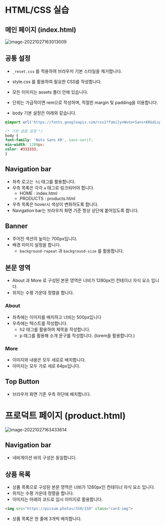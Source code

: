# HTML/CSS 실습
## 메인 페이지 (index.html)

![image-20221027163013009](README.assets/image-20221027163013009.png)

## 공통 설정

- `_reset.css` 를 적용하여 브라우저 기본 스타일을 제거합니다.

- style.css 를 활용하여 필요한 CSS를 작성합니다.
- 모든 이미지는 assets 폴더 안에 있습니다.
- 단위는 가급적이면 rem으로 작성하며, 적절한 margin 및 padding을 이용합니다.
- body 기본 설정은 아래와 같습니다.

```css
@import url('https://fonts.googleapis.com/css2?family=Noto+Sans+KR&display=swap');

/* 기본 글꼴 설정 */
body {
font-family: 'Noto Sans KR', sans-serif;
min-width: 1280px;
color: #333333;
}
```

## Navigation bar

- 좌측 로고는` h1` 태그를 활용합니다.
- 우측 목록은 각각 `a` 태그로 링크되어야 합니다.
  - HOME : index.html
  - PRODUCTS : products.html
- 우측 목록은 hover시 색상이 변화하도록 합니다.
- Navigation bar는 브라우저 화면 기준 항상 상단에 붙어있도록 합니다.

## Banner

- 주어진 섹션의 높이는 700px입니다.
- 배경 이미지 설정을 합니다.
  - `background-repeat` 과 `background-size` 를 활용합니다.

## 본문 영역

- About 과 More 로 구성된 본문 영역은 너비가 1280px인 컨테이너 자식 요소 입니다.
- 위치는 수평 가운데 정렬을 합니다.

### About

- 좌측에는 이미지를 배치하고 너비는 500px입니다
- 우측에는 텍스트를 작성합니다.
  - h2 태그를 활용하여 제목을 작성합니다.
  - p 태그를 활용해 소개 문구를 작성합니다. (lorem을 활용합니다.)

### More

- 이미지와 내용은 모두 세로로 배치합니다.
- 이미지는 모두 가로 세로 64px입니다.

## Top Button

- 브라우저 화면 기준 우측 하단에 배치합니다.

# 프로덕트 페이지 (product.html)

![image-20221027163433614](README.assets/image-20221027163433614.png)

## Navigation bar

- 네비게이션 바의 구성은 동일합니다.

## 상품 목록

- 상품 목록으로 구성된 본문 영역은 너비가 1280px인 컨테이너 자식 요소 입니다.
- 위치는 수평 가운데 정렬을 합니다.
- 이미지는 아래의 코드로 임시 이미지로 활용합니다.

```html
<img src="https://picsum.photos/350/150" class="card-img">
```

- 상품 목록은 한 줄에 3개씩 배치합니다.
